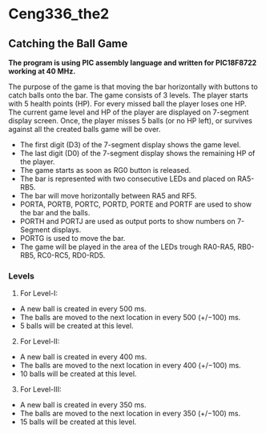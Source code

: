 # Ceng336_the2

## Catching the Ball Game

**The program is using PIC assembly language and written for PIC18F8722
working at 40 MHz.**

The purpose of the game is that moving the bar horizontally with buttons to
catch balls onto the bar. The game consists of 3 levels. The player starts 
with 5 health points (HP). For every missed ball the player loses one HP. 
The current game level and HP of the player are displayed on 7-segment display
screen. Once, the player misses 5 balls (or no HP left), or survives against
all the created balls game will be over. 


* The first digit (D3) of the 7-segment display shows the game level.
* The last digit (D0) of the 7-segment display shows the remaining HP of the player.
* The game starts as soon as RG0 button is released.
* The bar is represented with two consecutive LEDs and placed on RA5-RB5. 
* The bar will move horizontally between RA5 and RF5.
* PORTA, PORTB, PORTC, PORTD, PORTE and PORTF are used to show the bar and the balls.
* PORTH and PORTJ are used as output ports to show numbers on 7-Segment displays.
* PORTG is used to move the bar.
* The game will be played in the area of the LEDs trough RA0-RA5, RB0-RB5, RC0-RC5, RD0-RD5.



### Levels
1. For Level-I:
 * A new ball is created in every 500 ms.
 * The balls are moved to the next location in every 500 (+/−100) ms.
 * 5 balls will be created at this level.
2. For Level-II:
 * A new ball is created in every 400 ms.
 * The balls are moved to the next location in every 400 (+/−100) ms.
 * 10 balls will be created at this level.
3. For Level-III:
 * A new ball is created in every 350 ms.
 * The balls are moved to the next location in every 350 (+/−100) ms.
 * 15 balls will be created at this level.
